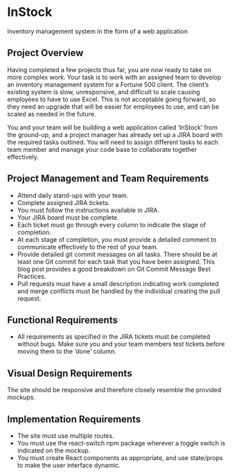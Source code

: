 # InStock 

Inventory management system in the form of a web application

## Project Overview

Having completed a few projects thus far, you are now ready to take on more complex work. Your task is to work with an assigned team to develop an inventory management system for a Fortune 500 client. The client’s existing system is slow, unresponsive, and difficult to scale causing employees to have to use Excel. This is not acceptable going forward, so they need an upgrade that will be easier for employees to use, and can be scaled as needed in the future.

You and your team will be building a web application called ‘InStock’ from the ground-up, and a project manager has already set up a JIRA board with the required tasks outlined. You will need to assign different tasks to each team member and manage your code base to collaborate together effectively.

## Project Management and Team Requirements

- Attend daily stand-ups with your team.
- Complete assigned JIRA tickets.
- You must follow the instructions available in JIRA.
- Your JIRA board must be complete.
- Each ticket must go through every column to indicate the stage of completion.
- At each stage of completion, you must provide a detailed comment to communicate effectively to the rest of your team.
- Provide detailed git commit messages on all tasks. There should be at least one Git commit for each task that you have been assigned. This blog post provides a good breakdown on Git Commit Message Best Practices.
- Pull requests must have a small description indicating work completed and merge conflicts must be handled by the individual creating the pull request.

## Functional Requirements

- All requirements as specified in the JIRA tickets must be completed without bugs. Make sure you and your team members test tickets before moving them to the ‘done’ column.

## Visual Design Requirements

The site should be responsive and therefore closely resemble the provided mockups.

## Implementation Requirements

- The site must use multiple routes.
- You must use the react-switch npm package wherever a toggle switch is indicated on the mockup.
- You must create React components as appropriate, and use state/props to make the user interface dynamic.
